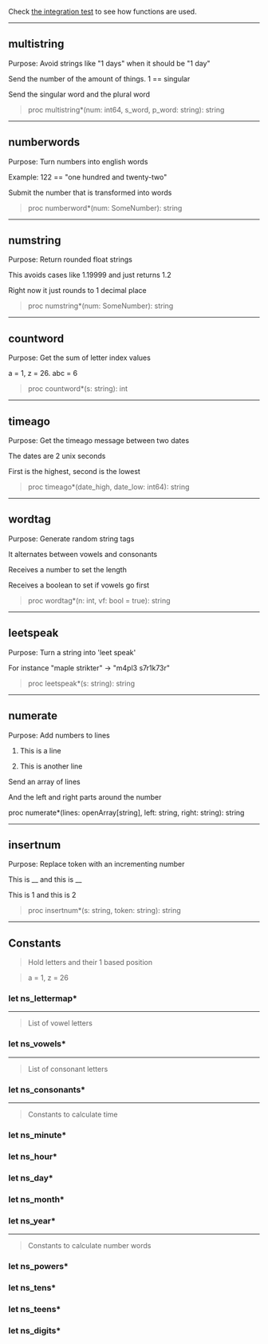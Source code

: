 Check [the integration test](tests/integration.nim) to see how functions are used.

---

## multistring

Purpose: Avoid strings like "1 days" when it should be "1 day"

Send the number of the amount of things. 1 == singular

Send the singular word and the plural word

>proc multistring*(num: int64, s_word, p_word: string): string

---

## numberwords

Purpose: Turn numbers into english words

Example: 122 == "one hundred and twenty-two"

Submit the number that is transformed into words

>proc numberword*(num: SomeNumber): string

---

## numstring

Purpose: Return rounded float strings

This avoids cases like 1.19999 and just returns 1.2

Right now it just rounds to 1 decimal place

>proc numstring*(num: SomeNumber): string

---

## countword

Purpose: Get the sum of letter index values

a = 1, z = 26. abc = 6

>proc countword*(s: string): int

---

## timeago


Purpose: Get the timeago message between two dates

The dates are 2 unix seconds

First is the highest, second is the lowest

>proc timeago*(date_high, date_low: int64): string

---

## wordtag

Purpose: Generate random string tags

It alternates between vowels and consonants

Receives a number to set the length

Receives a boolean to set if vowels go first

>proc wordtag*(n: int, vf: bool = true): string

---

## leetspeak

Purpose: Turn a string into 'leet speak'

For instance "maple strikter" -> "m4pl3 s7r1k73r"

>proc leetspeak*(s: string): string

---

## numerate

Purpose: Add numbers to lines

1) This is a line

2) This is another line

Send an array of lines

And the left and right parts around the number

proc numerate*(lines: openArray[string], left: string, right: string): string

---

## insertnum

Purpose: Replace token with an incrementing number

This is __ and this is __

This is 1 and this is 2

>proc insertnum*(s: string, token: string): string

---

## Constants

> Hold letters and their 1 based position

> a = 1, z = 26

### let ns_lettermap*

---

> List of vowel letters

### let ns_vowels*

---

> List of consonant letters

### let ns_consonants*

---

> Constants to calculate time

### let ns_minute*

### let ns_hour*

### let ns_day*

### let ns_month*

### let ns_year*

---

> Constants to calculate number words

### let ns_powers*

### let ns_tens*

### let ns_teens*

### let ns_digits*